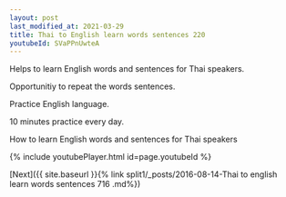 ```yaml
---
layout: post
last_modified_at: 2021-03-29
title: Thai to English learn words sentences 220 
youtubeId: SVaPPnUwteA
---
```

 
 
Helps to learn English words and sentences for Thai speakers.

Opportunitiy to repeat the words sentences. 

Practice English language. 
 
10 minutes practice every day. 
 
How to learn English words and sentences for Thai speakers 
 
{% include youtubePlayer.html id=page.youtubeId %}
 
 
[Next]({{ site.baseurl }}{% link  split1/_posts/2016-08-14-Thai to english learn words sentences 716 .md%})
 
